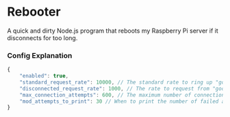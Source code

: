 # Rebooter
A quick and dirty Node.js program that reboots my Raspberry Pi server if it disconnects for too long.

### Config Explanation
```javascript
{
	"enabled": true,
	"standard_request_rate": 10000, // The standard rate to ring up "google.com" (in milliseconds)
	"disconnected_request_rate": 1000, // The rate to request from "google.com" when the internet has been detected as disconnected
	"max_connection_attempts": 600, // The maximum number of connection attempts to try before rebooting
	"mod_attempts_to_print": 30 // When to print the number of failed attempts to console [if (connection_attempts % mod_attempts_to_print === 0)]
}
```

